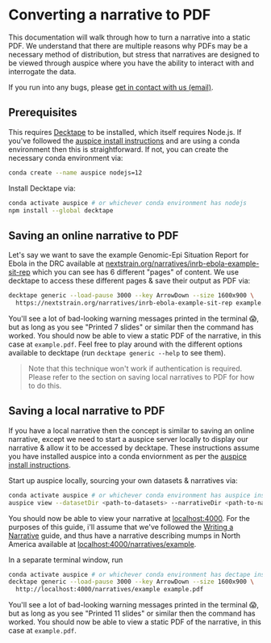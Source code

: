 # Converting a narrative to PDF
<!-- WARNING -->
<!-- Do not edit this file from within the docs.nextstrain.org repository. -->
<!-- It is fetched from another repository to be included in the docs.nextstrain.org build. -->
<!-- So, if you edit it after it is fetched into docs.nextstrain.org, your changes will be lost. -->
<!-- Instead, edit this file in its own repository and commit your changes there. -->
<!-- For more details on this (temporary) implementation, see https://github.com/nextstrain/docs.nextstrain.org#fetching-of-documents-from-other-repositories -->
<!-- This file is located at (fetched from): https://github.com/nextstrain/auspice/blob/master/docs/narratives/create-pdf.md -->
<!-- WARNING -->
<!-- WARNING -->
<!-- WARNING -->

This documentation will walk through how to turn a narrative into a static PDF.
We understand that there are multiple reasons why PDFs may be a necessary method of distribution, but stress that narratives are designed to be viewed through auspice where you have the ability to interact with and interrogate the data.

If you run into any bugs, please [get in contact with us (email)](mailto:hello@nextstrain.org).

## Prerequisites

This requires [Decktape](https://github.com/astefanutti/decktape) to be installed, which itself requires Node.js.
If you've followed the [auspice install instructions](https://docs.nextstrain.org/projects/auspice/page/introduction/install.html) and are using a conda environment then this is straightforward.
If not, you can create the necessary conda environment via:

```bash
conda create --name auspice nodejs=12
```

Install Decktape via:
```bash
conda activate auspice # or whichever conda environment has nodejs
npm install --global decktape
```


## Saving an online narrative to PDF

Let's say we want to save the example Genomic-Epi Situation Report for Ebola in the DRC available at [nextstrain.org/narratives/inrb-ebola-example-sit-rep](https://nextstrain.org/narratives/inrb-ebola-example-sit-rep) which you can see has 6 different "pages" of content.
We use decktape to access these different pages & save their output as PDF via:

```bash
decktape generic --load-pause 3000 --key ArrowDown --size 1600x900 \
  https://nextstrain.org/narratives/inrb-ebola-example-sit-rep example.pdf
```
You'll see a lot of bad-looking warning messages printed in the terminal 😱, but as long as you see "Printed 7 slides" or similar then the command has worked.
You should now be able to view a static PDF of the narrative, in this case at `example.pdf`.
Feel free to play around with the different options available to decktape (run `decktape generic --help` to see them).

> Note that this technique won't work if authentication is required. Please refer to the section on saving local narratives to PDF for how to do this.

## Saving a local narrative to PDF

If you have a local narrative then the concept is similar to saving an online narrative, except we need to start a auspice server locally to display our narrative & allow it to be accessed by decktape.
These instructions assume you have installed auspice into a conda enviornment as per the [auspice install instructions](https://docs.nextstrain.org/projects/auspice/page/introduction/install.html).

Start up auspice locally, sourcing your own datasets & narratives via:
```bash
conda activate auspice # or whichever conda environment has auspice installed
auspice view --datasetDir <path-to-datasets> --narrativeDir <path-to-narratives>
```

You should now be able to view your narrative at [localhost:4000](http://localhost:4000).
For the purposes of this guide, i'll assume that we've followed the [Writing a Narrative](../../tutorials/narratives-how-to-write.md) guide, and thus have a narrative describing mumps in North America available at [localhost:4000/narratives/example](http://localhost:4000/narratives/example).

In a separate terminal window, run
```bash
conda activate auspice # or whichever conda environment has dectape installed from earlier
decktape generic --load-pause 3000 --key ArrowDown --size 1600x900 \
  http://localhost:4000/narratives/example example.pdf
```
You'll see a lot of bad-looking warning messages printed in the terminal 😱, but as long as you see "Printed 11 slides" or similar then the command has worked.
You should now be able to view a static PDF of the narrative, in this case at `example.pdf`.
